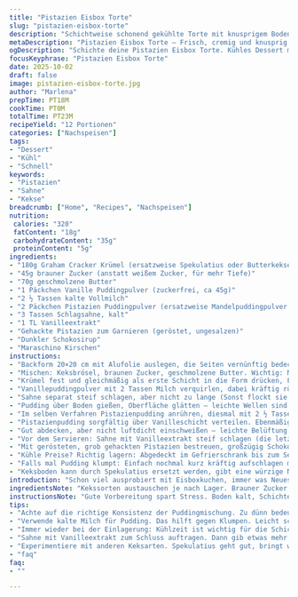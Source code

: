 ```yaml
---
title: "Pistazien Eisbox Torte"
slug: "pistazien-eisbox-torte"
description: "Schichtweise schonend gekühlte Torte mit knusprigem Boden aus Keksbröseln und zwei Puddinglagen in Vanille und Pistazie, getoppt mit Sahne, gerösteten Pistazienstückchen, dunklem Schokosirup und Kirschen. Kalt serviert, keine Backzeit. Texturen kontrastieren – knusprig, cremig, frisch. Klassiker mit leicht geändertem Boden und subtiler Kokosnote für exotische Tiefe. Einfach zu machen, aber mit einigen Tricks bei der Konsistenz der Puddings und der Handhabung der Sahne. Perfekt für heiße Tage, wenn der Ofen Pause hat, oder wenn was Schnelles, Kühlschrankkühles gefragt ist."
metaDescription: "Pistazien Eisbox Torte – Frisch, cremig und knusprig. Perfekt für heisse Tage und ohne Backzeit. Ein Klassiker neu interpretiert."
ogDescription: "Schichte deine Pistazien Eisbox Torte. Kühles Dessert mit Pudding, Sahne und knusprigem Boden. Ideal für warme Sommertage."
focusKeyphrase: "Pistazien Eisbox Torte"
date: 2025-10-02
draft: false
image: pistazien-eisbox-torte.jpg
author: "Marlena"
prepTime: PT18M
cookTime: PT0M
totalTime: PT23M
recipeYield: "12 Portionen"
categories: ["Nachspeisen"]
tags:
- "Dessert"
- "Kühl"
- "Schnell"
keywords:
- "Pistazien"
- "Sahne"
- "Kekse"
breadcrumb: ["Home", "Recipes", "Nachspeisen"]
nutrition: 
 calories: "320"
 fatContent: "18g"
 carbohydrateContent: "35g"
 proteinContent: "5g"
ingredients:
- "180g Graham Cracker Krümel (ersatzweise Spekulatius oder Butterkekse zerkrümelt)"
- "45g brauner Zucker (anstatt weißem Zucker, für mehr Tiefe)"
- "70g geschmolzene Butter"
- "1 Päckchen Vanille Puddingpulver (zuckerfrei, ca 45g)"
- "2 ½ Tassen kalte Vollmilch"
- "2 Päckchen Pistazien Puddingpulver (ersatzweise Mandelpuddingpulver genutzt)"
- "3 Tassen Schlagsahne, kalt"
- "1 TL Vanilleextrakt"
- "Gehackte Pistazien zum Garnieren (geröstet, ungesalzen)"
- "Dunkler Schokosirup"
- "Maraschino Kirschen"
instructions:
- "Backform 20×20 cm mit Alufolie auslegen, die Seiten vernünftig bedeckt, damit sich später ganze Kuchenstücke besser heben lassen. Keine Angst vor Knicken im Papier, wird später kompakt."
- "Mischen: Keksbrösel, braunen Zucker, geschmolzene Butter. Wichtig: Nicht zu nass; Masse soll sich in der Hand zerbröseln, aber zusammenhalten, wenn gedrückt. Textur wie feuchter Sand, aber nicht matschig!"
- "Krümel fest und gleichmäßig als erste Schicht in die Form drücken, Fingerspitzen nehmen Reibungen gut auf, Backlöffel mit flachem Boden klappt aber auch. Kruste bitte für ca. 15 Minuten ins Gefrierfach. Die Kälte hilft, dass beim Gießen später nichts verrutscht."
- "Vanillepuddingpulver mit 2 Tassen Milch verquirlen, dabei kräftig rühren bis sich erste dicke Fäden bilden, weich fest nennen Köche diesen Zustand. Wäre zu dünn, wird die Schicht zu weich; zu dick, lässt sich schlecht verteilen."
- "Sahne separat steif schlagen, aber nicht zu lange (Sonst flockt sie!), 1 Tasse davon unter den Vanillepudding heben. Durch Falten kann man Luft bewahren, sonst zähflüssig und schwere Konsistenz."
- "Pudding über Boden gießen, Oberfläche glätten – leichte Wellen sind ok, mit Spatel nicht zu stark drücken, sonst gibt’s Dellen. Dann wieder ab ins Gefrierfach, damit der Pudding vor dem nächsten Schritt kühlt und fester wird. Ca. 20 Minuten, mehr ist besser als zu kurz."
- "Im selben Verfahren Pistazienpudding anrühren, diesmal mit 2 ½ Tassen Milch (1/2 Tasse mehr für cremigere Konsistenz), bis leicht andickt, weich fest wie zuvor. Sahne schlagen und unterheben. Manchmal hilft ein Teelöffel Zucker, das Aroma zu betonen, wenn Pistazienpudding eher fad ist."
- "Pistazienpudding sorgfältig über Vanilleschicht verteilen. Ebenmäßig verstreichen, mit dem Spatel überkreuz streichen sorgt für schöne Oberfläche."
- "Gut abdecken, aber nicht luftdicht einschweißen – leichte Belüftung bewahrt Frische. Mindestens 6 Stunden im Gefrierfach lassen. Je länger, desto besser verbinden sich die Schichten und die Kruste knackt exquisit. Ich lasse meistens über Nacht stehen."
- "Vor dem Servieren: Sahne mit Vanilleextrakt steif schlagen (die letzte Portion). Locker oben auftragen, nicht zu dick, sonst erschlägt es die zarten Puddingaromen."
- "Mit gerösteten, grob gehackten Pistazien bestreuen, großzügig Schokosirup blitzartig darüberziehen – macht optisch und geschmacklich einen echt schönen Kontrast. Zum Schluss eine Maraschino Kirsche in die Mitte setzen, sieht klassisch aus und bringt die Farben zusammen."
- "Kühle Preise? Richtig lagern: Abgedeckt im Gefrierschrank bis zum Servieren, damit kein Gefrierbrand durchkommt. Keine zu warme Umgebung, sonst läuft Sahne schneller und die Körnung des Bodens leidet."
- "Falls mal Pudding klumpt: Einfach nochmal kurz kräftig aufschlagen mit Schneebesen, oder mit Handmixer auf niedriger Stufe. Kein Wasser zufügen, sonst wird’s dünn."
- "Keksboden kann durch Spekulatius ersetzt werden, gibt eine würzige Note; Butterkekse, wenn keine andere Option, aber dann nimmt man weniger Zucker, da sie schon süß sind."
introduction: "Schon viel ausprobiert mit Eisboxkuchen, immer was Neues gelernt. Die Kruste darf nie feucht oder matschig werden, sonst versinkt alles. Pudding muss sanft fest sein, nicht zu hart, sonst wird's trocken. Pistazienpudding ist meist mild, daher Mandelpudding als Ersatz hergenommen, etwas nussiger – überraschend besser. Weniger Zucker im Boden balanciert die Süße aus. Kein Backen macht es heiß und schnell. Friert gut, muss nicht perfekt glatt sein, sieht meist rustikal aus. Der Löffel reißt beim servieren herrlich durch die weichen Schichten – ein haptisches Erlebnis. Die Kombination aus dickem Schokosirup, der knackigen Nuss und der kühlen Sahne – mag ich sehr."
ingredientsNote: "Kekssorten austauschen je nach Lager. Brauner Zucker bringt mehr Geschmack als weißer, Zucker immer nach Geschmack anpassen. Butter sollte nicht zu heiß sein, sonst wird der Boden fettig und bricht beim Schneiden. Milch kalt verwenden, sonst klumpt Pudding schneller. Vanilleextrakt verleiht zusätzlichen Kick und kann auch ins Puddingpulver. Sahne steif schlagen, nicht zu fest, sonst wird sie buttrig. Wer Pistazienpudding nicht findet, nutze Mandel- oder Haselnusspudding, dann mit 2-3 Tropfen Pistazienaroma ergänzen. Nüsse frisch rösten, sonst schmecken sie muffig. Schokosirup zum Verfeinern und Optik, alternativ Kakaopulver überstreuen."
instructionsNote: "Gute Vorbereitung spart Stress. Boden kalt, Schichten warten, sonst verschmilzt alles. Pudding dick wird durch kräftiges Rühren im kalten Zustand, Geduld wichtig. Beim Sahneunterheben lieber langsam und mit Gefühl arbeiten, sonst fällt alles zusammen. Gefrierfach-Kühlzeiten variieren je nach Gerät, lieber länger als zu kurz. Abdecken schützt vor Gefrierbrand, dabei Luftaustausch ermöglichen. Schichten vorsichtig verteilen, Finger kalt halten, sonst schmilzt die Puddingoberfläche. Wer keine ganzen Schichten will, kann mit Löffeln kleine Tupfen setzen, ergibt rustikales Muster. Kirschen streifen leicht ab, in die Mitte setzen oder in Reihen. Probieren hieß oft, mit weniger Zucker zu starten, dann bei Bedarf nachsüßen. Einfach machen, schmeckt immer."
tips:
- "Achte auf die richtige Konsistenz der Puddingmischung. Zu dünn bedeutet wässrig. Zu dick lässt sich schlecht verteilen. Rühr intensiv, bis dicke Fäden sichtbar sind. Das wärmt die Sonnenstrahlen auf. Bei Sahne vorsichtig sein, sonst gerinnt die Konsistenz."
- "Verwende kalte Milch für Pudding. Das hilft gegen Klumpen. Leicht schaumig schlagen. Geringer Zuckeranteil im Keksboden bringt Puddinggeschmack zur Geltung. Nüsse frisch rösten, damit keine muffigen Aromen in die Torte kommen."
- "Immer wieder bei der Einlagerung: Kühlzeit ist wichtig für die Schichten. Mindestens 6 Stunden im Gefrierfach. Wenn du Geduld hast, über Nacht ist die Kombination besser. Schichten verschmelzen, knackige Kruste bleibt. Luftzirkulation nicht vergessen, sonst Verfärbung."
- "Sahne mit Vanilleextrakt zum Schluss auftragen. Dann gib etwas mehr Schokosirup drüber. Das sorgt für den richtigen Kontrast. Pudding kann nicht klumpen, aber auch frische Kirschen sind wichtig für den Look. Glanz und Farbe machen alle glücklich. Da schmilzt das Herz."
- "Experimentiere mit anderen Keksarten. Spekulatius geht gut, bringt würzige Nuancen. Butterkekse als letzte Wahl; aber Zuckeranteil anpassen. Lieber weniger, Keks ergibt dann die strahlenden Punkte im Gesamtbild."
- "faq"
faq:
- ""

---
```

